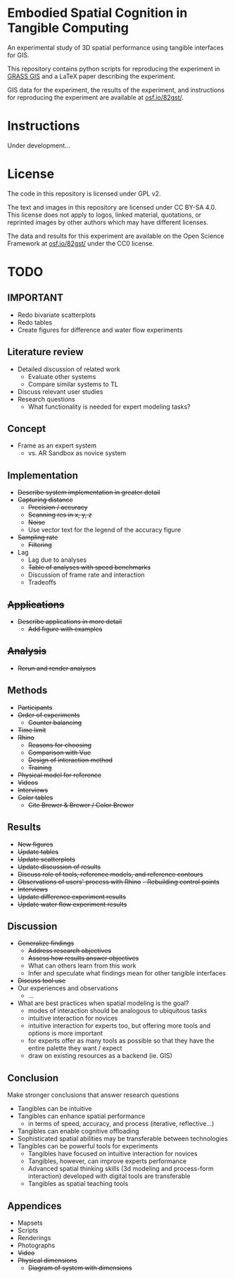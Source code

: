 # Embodied Spatial Cognition in Tangible Computing
An experimental study of 3D spatial performance using tangible interfaces for GIS.

This repository contains python scripts for reproducing the experiment in [GRASS GIS](https://grass.osgeo.org/)
and a LaTeX paper describing the experiment.

GIS data for the experiment, the results of the experiment, and instructions for reproducing the experiment are available at [osf.io/82gst/](https://osf.io/82gst/).

# Instructions
Under development...

# License
The code in this repository is licensed under GPL v2.

The text and images in this repository are licensed under CC BY-SA 4.0. This license does not apply to logos, linked material, quotations, or reprinted images by other authors which may have different licenses.

The data and results for this experiment are available on the Open Science Framework at [osf.io/82gst/](https://osf.io/82gst/) under the CC0 license.

# TODO

## IMPORTANT
* Redo bivariate scatterplots
* Redo tables
* Create figures for difference and water flow experiments

## Literature review
* Detailed discussion of related work
   - Evaluate other systems
   - Compare similar systems to TL
* Discuss relevant user studies
* Research questions
   - What functionality is needed for expert modeling tasks?

## Concept
* Frame as an expert system
   - vs. AR Sandbox as novice system

## Implementation
* ~~Describe system implementation in greater detail~~
* ~~Capturing distance~~
   - ~~Precision / accuracy~~
   - ~~Scanning res in x, y, z~~
   - ~~Noise~~
   - Use vector text for the legend of the accuracy figure
* ~~Sampling rate~~
   - ~~Filtering~~
* Lag
   - Lag due to analyses
   - ~~Table of analyses with speed benchmarks~~
   - Discussion of frame rate and interaction
   - Tradeoffs

## ~~Applications~~
* ~~Describe applications in more detail~~
   - ~~Add figure with examples~~

## ~~Analysis~~
* ~~Rerun and render analyses~~

## Methods
* ~~Participants~~
* ~~Order of experiments~~
   - ~~Counter balancing~~
* ~~Time limit~~
* ~~Rhino~~
   - ~~Reasons for choosing~~
   - ~~Comparison with Vue~~
   - ~~Design of interaction method~~
   - ~~Training~~
* ~~Physical model for reference~~
* ~~Videos~~
* ~~Interviews~~
* ~~Color tables~~
   - ~~Cite Brewer & Brewer / Color Brewer~~

## Results
* ~~New figures~~
* ~~Update tables~~
* ~~Update scatterplots~~
* ~~Update discussion of results~~
* ~~Discuss role of tools, reference models, and reference contours~~
* ~~Observations of users' process with Rhino~~
   ~~- Rebuilding control points~~
* ~~Interviews~~
* ~~Update difference experiment results~~
* ~~Update water flow experiment results~~

## Discussion
* ~~Generalize findings~~
   - ~~Address research objectives~~
   - ~~Assess how results answer objectives~~
   - What can others learn from this work
   - Infer and speculate what findings mean for other tangible interfaces
* ~~Discuss tool use~~
* Our experiences and observations
   - ...
* What are best practices when spatial modeling is the goal?
   - modes of interaction should be analogous to ubiquitous tasks
   - intuitive interaction for novices
   - intuitive interaction for experts too, but offering more tools and options is more important
   - for experts offer as many tools as possible so that they have the entire palette they want / expect
   - draw on existing resources as a backend (ie. GIS)

## Conclusion
Make stronger conclusions that answer research questions
* Tangibles can be intuitive
* Tangibles can enhance spatial performance
   - in terms of speed, accuracy, and process (iterative, reflective...)
* Tangibles can enable cognitive offloading
* Sophisticated spatial abilities may be transferable between technologies
* Tangibles can be powerful tools for experiments
   - Tangibles have focused on intuitive interaction for novices
   - Tangibles, however, can improve experts performance
   - Advanced spatial thinking skills (3d modeling and process-form interaction) developed with digital tools are transferable
   - Tangibles as spatial teaching tools

## Appendices
* Mapsets
* Scripts
* Renderings
* Photographs
* ~~Video~~
* ~~Physical dimensions~~
   - ~~Diagram of system with dimensions~~
